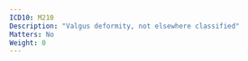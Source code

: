 ```yaml
---
ICD10: M210
Description: "Valgus deformity, not elsewhere classified"
Matters: No
Weight: 0
---
```


